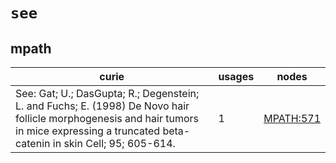 # `see`

## mpath

| curie                                                                                                                                                                                      |   usages | nodes                                                 |
|--------------------------------------------------------------------------------------------------------------------------------------------------------------------------------------------|----------|-------------------------------------------------------|
| See: Gat; U.; DasGupta; R.; Degenstein; L. and Fuchs; E. (1998) De Novo hair follicle morphogenesis and hair tumors in mice expressing a truncated beta-catenin in skin Cell; 95; 605-614. |        1 | [MPATH:571](http://purl.obolibrary.org/obo/MPATH_571) |

